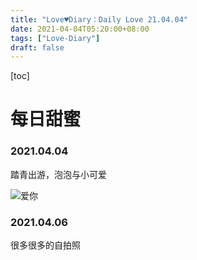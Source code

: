 ```yaml
---
title: "Love♥Diary：Daily Love 21.04.04"
date: 2021-04-04T05:20:00+08:00
tags: ["Love-Diary"]
draft: false
---
```


[toc]

# 每日甜蜜

### 2021.04.04

踏青出游，泡泡与小可爱

![爱你](https://mylovelyella-1304535408.cos.ap-guangzhou.myqcloud.com/blog/public/2021_04_04_%E6%B3%A1%E6%B3%A1.jpg)

### 2021.04.06

很多很多的自拍照